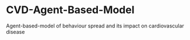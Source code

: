 # CVD-Agent-Based-Model
Agent-based-model of behaviour spread and its impact on cardiovascular disease
